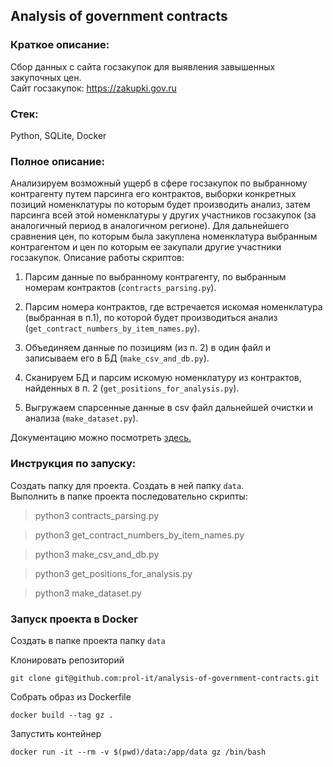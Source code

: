 ## Analysis of government contracts  
  
### Краткое описание:  
  
Сбор данных с сайта госзакупок для выявления завышенных закупочных цен.  
Сайт госзакупок: https://zakupki.gov.ru  
  
### Стек:  
  
Python, SQLite, Docker  
  
### Полное описание:  
  
Анализируем возможный ущерб в сфере госзакупок по выбранному контрагенту путем парсинга его контрактов, выборки конкретных позиций номенклатуры по которым будет производить анализ, затем парсинга всей этой номенклатуры у других участников госзакупок (за аналогичный период в аналогичном регионе). Для дальнейшего сравнения цен, по которым была закуплена номенклатура выбранным контрагентом и цен по которым ее закупали другие участники госзакупок. Описание работы скриптов:  
  
1. Парсим данные по выбранному контрагенту, по выбранным номерам контрактов (`contracts_parsing.py`).  
  
2. Парсим номера контрактов, где встречается искомая номенклатура (выбранная в п.1), по которой будет производиться анализ (`get_contract_numbers_by_item_names.py`).  
  
3. Объединяем данные по позициям (из п. 2) в один файл и записываем его в БД (`make_csv_and_db.py`).   
  
4. Сканируем БД и парсим искомую номенклатуру из контрактов, найденных в п. 2 (`get_positions_for_analysis.py`).   
  
5. Выгружаем спарсенные данные в csv файл дальнейшей очистки и анализа (`make_dataset.py`).  
  
Документацию можно посмотреть [здесь.](./docs/description.md)
  
### Инструкция по запуску:  
  
Создать папку для проекта. Создать в ней папку `data`.  
Выполнить в папке проекта последовательно скрипты:  
  
>python3 contracts_parsing.py  
  
>python3 get_contract_numbers_by_item_names.py  
  
>python3 make_csv_and_db.py  
  
>python3 get_positions_for_analysis.py   
  
>python3 make_dataset.py

### Запуск проекта в Docker

Создать в папке проекта папку `data`

Клонировать репозиторий
```
git clone git@github.com:prol-it/analysis-of-government-contracts.git
```

Собрать образ из Dockerfile
```
docker build --tag gz .
```

Запустить контейнер
```
docker run -it --rm -v $(pwd)/data:/app/data gz /bin/bash
```
